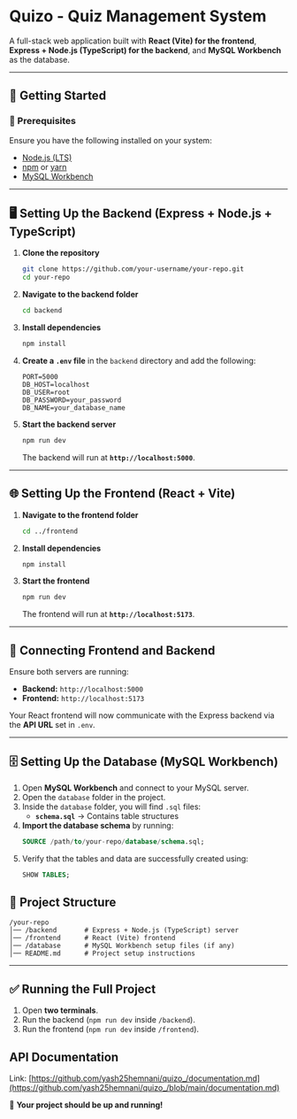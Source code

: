 # **Quizo - Quiz Management System**  

A full-stack web application built with **React (Vite) for the frontend**, **Express + Node.js (TypeScript) for the backend**, and **MySQL Workbench** as the database.

---

## **🚀 Getting Started**  

### **📌 Prerequisites**  
Ensure you have the following installed on your system:  

- [Node.js (LTS)](https://nodejs.org/)  
- [npm](https://www.npmjs.com/) or [yarn](https://yarnpkg.com/)  
- [MySQL Workbench](https://www.mysql.com/products/workbench/)  

---

## **🖥️ Setting Up the Backend (Express + Node.js + TypeScript)**  

1. **Clone the repository**  
   ```bash
   git clone https://github.com/your-username/your-repo.git
   cd your-repo
   ```

2. **Navigate to the backend folder**  
   ```bash
   cd backend
   ```

3. **Install dependencies**  
   ```bash
   npm install
   ```

4. **Create a `.env` file** in the `backend` directory and add the following:  
   ```env
   PORT=5000
   DB_HOST=localhost
   DB_USER=root
   DB_PASSWORD=your_password
   DB_NAME=your_database_name
   ```

5. **Start the backend server**  
   ```bash
   npm run dev
   ```
   The backend will run at **`http://localhost:5000`**.

---

## **🌐 Setting Up the Frontend (React + Vite)**  

1. **Navigate to the frontend folder**  
   ```bash
   cd ../frontend
   ```

2. **Install dependencies**  
   ```bash
   npm install
   ```

3. **Start the frontend**  
   ```bash
   npm run dev
   ```
   The frontend will run at **`http://localhost:5173`**.

---

## **🔌 Connecting Frontend and Backend**  
Ensure both servers are running:  
- **Backend:** `http://localhost:5000`  
- **Frontend:** `http://localhost:5173`  

Your React frontend will now communicate with the Express backend via the **API URL** set in `.env`.

---

## **🗄️ Setting Up the Database (MySQL Workbench)**  

1. Open **MySQL Workbench** and connect to your MySQL server.  
2. Open the `database` folder in the project.  
3. Inside the `database` folder, you will find `.sql` files:  
   - **`schema.sql`** → Contains table structures   
4. **Import the database schema** by running:  
   ```sql
   SOURCE /path/to/your-repo/database/schema.sql;
   ```
5. Verify that the tables and data are successfully created using:  
   ```sql
   SHOW TABLES;
   ```

## **📂 Project Structure**  
```
/your-repo
│── /backend       # Express + Node.js (TypeScript) server
│── /frontend      # React (Vite) frontend
│── /database      # MySQL Workbench setup files (if any)
│── README.md      # Project setup instructions
```

---

## **✅ Running the Full Project**  
1. Open **two terminals**.  
2. Run the backend (`npm run dev` inside `/backend`).  
3. Run the frontend (`npm run dev` inside `/frontend`).  

## **API Documentation**
Link: [https://github.com/yash25hemnani/quizo_/documentation.md](https://github.com/yash25hemnani/quizo_/blob/main/documentation.md)

🚀 **Your project should be up and running!**
